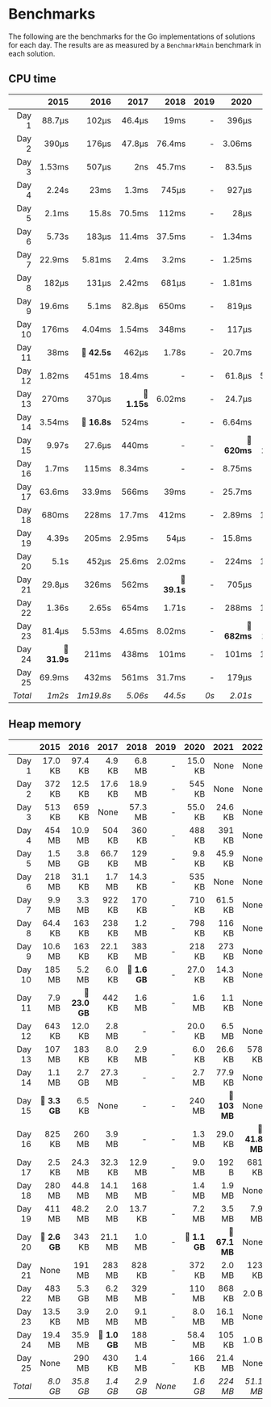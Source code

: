 # Benchmarks
The following are the benchmarks for the Go implementations of solutions for each day. The results are as measured by a `BenchmarkMain` benchmark in each solution.

## CPU time

 &nbsp;  | 2015 | 2016 | 2017 | 2018 | 2019 | 2020 | 2021 | 2022 | 2023
 ---:  | ---:  | ---:  | ---:  | ---:  | ---:  | ---:  | ---:  | ---:  | ---: 
Day 1 | 88.7µs | 102µs | 46.4µs | 19ms | - | 396µs | 14.4µs | 13.9µs | 584µs
Day 2 | 390µs | 176µs | 47.8µs | 76.4ms | - | 3.06ms | 1.22µs | 4.18µs | 22.3µs
Day 3 | 1.53ms | 507µs | 2ns | 45.7ms | - | 83.5µs | 48.2µs | 65.7µs | **🔴 2.79ms**
Day 4 | 2.24s | 23ms | 1.3ms | 745µs | - | 927µs | 692µs | 23.4µs | -
Day 5 | 2.1ms | 15.8s | 70.5ms | 112ms | - | 28µs | 704µs | 15.7µs | -
Day 6 | 5.73s | 183µs | 11.4ms | 37.5ms | - | 1.34ms | 656ns | 14.5µs | -
Day 7 | 22.9ms | 5.81ms | 2.4ms | 3.2ms | - | 1.25ms | 57.1µs | 13.2µs | -
Day 8 | 182µs | 131µs | 2.42ms | 681µs | - | 1.81ms | 535µs | 458µs | -
Day 9 | 19.6ms | 5.1ms | 82.8µs | 650ms | - | 819µs | 244µs | 446µs | -
Day 10 | 176ms | 4.04ms | 1.54ms | 348ms | - | 117µs | 74.4µs | 919ns | -
Day 11 | 38ms | **🔴 42.5s** | 462µs | 1.78s | - | 20.7ms | 360µs | 18.3ms | -
Day 12 | 1.82ms | 451ms | 18.4ms | - | - | 61.8µs | 5.09ms | 1.58ms | -
Day 13 | 270ms | 370µs | **🔴 1.15s** | 6.02ms | - | 24.7µs | 145µs | 2.59ms | -
Day 14 | 3.54ms | **🔴 16.8s** | 524ms | - | - | 6.64ms | 405µs | 8.12ms | -
Day 15 | 9.97s | 27.6µs | 440ms | - | - | **🔴 620ms** | **🔴 296ms** | 2.84µs | -
Day 16 | 1.7ms | 115ms | 8.34ms | - | - | 8.75ms | 45.2µs | **🔴 2.05s** | -
Day 17 | 63.6ms | 33.9ms | 566ms | 39ms | - | 25.7ms | 301µs | 1.8ms | -
Day 18 | 680ms | 228ms | 17.7ms | 412ms | - | 2.89ms | 18.1ms | 1.02ms | -
Day 19 | 4.39s | 205ms | 2.95ms | 54µs | - | 15.8ms | 59ms | **🔴 1.56s** | -
Day 20 | 5.1s | 452µs | 25.6ms | 2.02ms | - | 224ms | 18.9ms | 594ms | -
Day 21 | 29.8µs | 326ms | 562ms | **🔴 39.1s** | - | 705µs | 7.7ms | 569µs | -
Day 22 | 1.36s | 2.65s | 654ms | 1.71s | - | 288ms | 16.7ms | 172ms | -
Day 23 | 81.4µs | 5.53ms | 4.65ms | 8.02ms | - | **🔴 682ms** | **🔴 142ms** | 154ms | -
Day 24 | **🔴 31.9s** | 211ms | 438ms | 101ms | - | 101ms | 1.42ms | 190ms | -
Day 25 | 69.9ms | 432ms | 561ms | 31.7ms | - | 179µs | 139ms | 4.48µs | -
*Total* | *1m2s* | *1m19.8s* | *5.06s* | *44.5s* | *0s* | *2.01s* | *707ms* | *4.75s* | *3.4ms*

## Heap memory

 &nbsp;  | 2015 | 2016 | 2017 | 2018 | 2019 | 2020 | 2021 | 2022 | 2023
 ---:  | ---:  | ---:  | ---:  | ---:  | ---:  | ---:  | ---:  | ---:  | ---: 
Day 1 | 17.0 KB | 97.4 KB | 4.9 KB | 6.8 MB | - | 15.0 KB | None | None | None
Day 2 | 372 KB | 12.5 KB | 17.6 KB | 18.9 MB | - | 545 KB | None | None | None
Day 3 | 513 KB | 659 KB | None | 57.3 MB | - | 55.0 KB | 24.6 KB | None | **🔴 2.8 MB**
Day 4 | 454 MB | 10.9 MB | 504 KB | 360 KB | - | 488 KB | 391 KB | None | -
Day 5 | 1.5 MB | 3.8 GB | 66.7 KB | 129 MB | - | 9.8 KB | 45.9 KB | None | -
Day 6 | 218 MB | 31.1 KB | 1.7 MB | 14.3 KB | - | 535 KB | None | None | -
Day 7 | 9.9 MB | 3.3 MB | 922 KB | 170 KB | - | 710 KB | 61.5 KB | None | -
Day 8 | 64.4 KB | 163 KB | 238 KB | 1.2 MB | - | 798 KB | 116 KB | None | -
Day 9 | 10.6 MB | 163 KB | 22.1 KB | 383 MB | - | 218 KB | 273 KB | None | -
Day 10 | 185 MB | 5.2 MB | 6.0 KB | **🔴 1.6 GB** | - | 27.0 KB | 14.3 KB | None | -
Day 11 | 7.9 MB | **🔴 23.0 GB** | 442 KB | 1.6 MB | - | 1.6 MB | 1.1 KB | None | -
Day 12 | 643 KB | 12.0 KB | 2.8 MB | - | - | 20.0 KB | 6.5 MB | None | -
Day 13 | 107 MB | 183 KB | 8.0 KB | 2.9 MB | - | 6.0 KB | 26.6 KB | 578 KB | -
Day 14 | 1.1 MB | 2.7 GB | 27.3 MB | - | - | 2.7 MB | 77.9 KB | None | -
Day 15 | **🔴 3.3 GB** | 6.5 KB | None | - | - | 240 MB | **🔴 103 MB** | None | -
Day 16 | 825 KB | 260 MB | 3.9 MB | - | - | 1.3 MB | 29.0 KB | **🔴 41.8 MB** | -
Day 17 | 2.5 KB | 24.3 MB | 32.3 KB | 12.9 MB | - | 9.0 MB | 192 B | 681 KB | -
Day 18 | 280 MB | 44.8 MB | 14.1 MB | 168 MB | - | 1.4 MB | 1.9 MB | None | -
Day 19 | 411 MB | 48.2 MB | 2.0 MB | 13.7 KB | - | 7.2 MB | 3.5 MB | 7.9 MB | -
Day 20 | **🔴 2.6 GB** | 343 KB | 21.1 MB | 1.0 MB | - | **🔴 1.1 GB** | **🔴 67.1 MB** | None | -
Day 21 | None | 191 MB | 283 MB | 828 KB | - | 372 KB | 2.0 MB | 123 KB | -
Day 22 | 483 MB | 5.3 GB | 6.2 MB | 329 MB | - | 110 MB | 868 KB | 2.0 B | -
Day 23 | 13.5 KB | 3.9 MB | 2.0 MB | 9.1 MB | - | 8.0 MB | 16.1 MB | None | -
Day 24 | 19.4 MB | 35.9 MB | **🔴 1.0 GB** | 188 MB | - | 58.4 MB | 105 KB | 1.0 B | -
Day 25 | None | 290 MB | 430 KB | 1.4 MB | - | 166 KB | 21.4 MB | None | -
*Total* | *8.0 GB* | *35.8 GB* | *1.4 GB* | *2.9 GB* | *None* | *1.6 GB* | *224 MB* | *51.1 MB* | *2.8 MB*